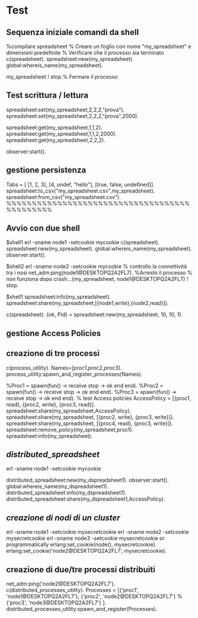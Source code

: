 # Test

## Sequenza iniziale comandi da shell

%compilare spreadsheet % Creare un foglio con nome "my_spreadsheet" e dimensioni predefinite % Verificare che il processo sia terminato
c(spreadsheet).
spreadsheet:new(my_spreadsheet).
global:whereis_name(my_spreadsheet).

my_spreadsheet ! stop.% Fermare il processo

## Test scrittura / lettura

spreadsheet:set(my_spreadsheet,2,2,2,"prova").
spreadsheet:set(my_spreadsheet,2,2,2,"prova",2000).

spreadsheet:get(my_spreadsheet,1,1,2).
spreadsheet:get(my_spreadsheet,1,1,2,2000).
spreadsheet:get(my_spreadsheet,2,2,2).

observer:start().

## gestione persistenza

Tabs = [    [1, 2, 3],    [4, undef, "hello"],    [true, false, undefined]].
spreadsheet:to_csv("my_spreadsheet.csv",my_spreadsheet).
spreadsheet:from_csv("my_spreadsheet.csv").
%%%%%%%%%%%%%%%%%%%%%%%%%%%%%%%%%%%%%%%%%%%%%

## Avvio con due shell

$shell1
erl -sname node1 -setcookie mycookie
c(spreadsheet).
spreadsheet:new(my_spreadsheet).
global:whereis_name(my_spreadsheet).
observer:start().

$shell2
erl -sname node2 -setcookie mycookie
% controllo la connettività tra i nosi
net_adm:ping(node1@DESKTOPQ2A2FL7).
%Arresto il processo
% non funziona dopo crash...{my_spreadsheet, node1@DESKTOPQ2A2FL7} ! stop.

$shell1
spreadsheet:info(my_spreadsheet).
spreadsheet:share(my_spreadsheet,[{node1,write},{node2,read}]).

c(spreadsheet).
{ok, Pid} = spreadsheet:new(my_spreadsheet, 10, 10, 1).

## gestione Access Policies

## creazione di tre processi

c(process_utility).
Names=[proc1,proc2,proc3].
process_utility:spawn_and_register_processes(Names).

%Proc1 = spawn(fun() -> receive stop -> ok end end).
%Proc2 = spawn(fun() -> receive stop -> ok end end).
%Proc3 = spawn(fun() -> receive stop -> ok end end).
% test Access policies
AccessPolicy = [{proc1, read}, {proc2, write}, {proc3, read}].
spreadsheet:share(my_spreadsheet,AccessPolicy).
spreadsheet:share(my_spreadsheet, [{proc2, write}, {proc3, write}]).
spreadsheet:share(my_spreadsheet, [{proc4, read}, {proc3, write}]).
spreadsheet:remove_policy(my_spreadsheet,proc1).
spreadsheet:info(my_spreadsheet).

## *distributed_spreadsheet*

erl -sname node1 -setcookie mycookie

distributed_spreadsheet:new(my_dspreadsheet1).
observer:start().
global:whereis_name(my_dspreadsheet1).
distributed_spreadsheet:info(my_dspreadsheet1).
distributed_spreadsheet:share(my_dspreadsheet1,AccessPolicy).

## *creazione di nodi di un cluster*

erl -sname node1 -setcookie mysecretcookie
erl -sname node2 -setcookie mysecretcookie
erl -sname node3 -setcookie mysecretcookie
 or programmatically
erlang:set_cookie(node(), mysecretcookie).
erlang:set_cookie('node2@DESKTOPQ2A2FL7', mysecretcookie).


## creazione di due/tre processi distribuiti

net_adm:ping('node2@DESKTOPQ2A2FL7').
c(distributed_processes_utility).
Processes = [{'proc1', 'node1@DESKTOPQ2A2FL7'},
             {'proc2', 'node2@DESKTOPQ2A2FL7'}
             %{'proc3', 'node3@DESKTOPQ2A2FL7'}
             ].
distributed_processes_utility:spawn_and_register(Processes).

